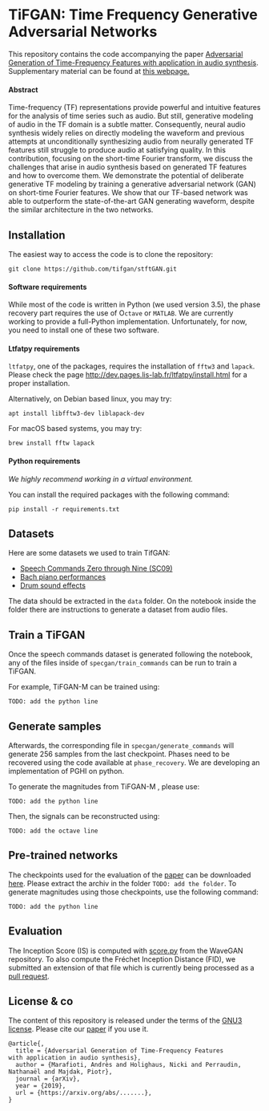 # TiFGAN: Time Frequency Generative Adversarial Networks

This repository contains the code accompanying the paper [Adversarial Generation of Time-Frequency Features with application in audio synthesis][paper]. Supplementary material can be found at [this webpage.][website]

[paper]: https://arxiv.org/abs/...........
[website]: https://tifgan.github.io/

#### Abstract
Time-frequency (TF) representations provide powerful and intuitive features for the analysis of time series such as audio. But still, generative modeling of audio in the TF domain is a subtle matter. Consequently, neural audio synthesis widely relies on directly modeling the waveform and previous attempts at unconditionally synthesizing audio from neurally generated TF features still struggle to produce audio at satisfying quality. In this contribution, focusing on the short-time Fourier transform, we discuss the challenges that arise in audio synthesis based on generated TF features and how to overcome them. We demonstrate the potential of deliberate generative TF modeling by training a generative adversarial network (GAN) on short-time Fourier features. We show that our TF-based network was able to outperform the state-of-the-art GAN generating waveform, despite the similar architecture in the two networks. 


## Installation

The easiest way to access the code is to clone the repository:

```
git clone https://github.com/tifgan/stftGAN.git 
```

#### Software requirements
While most of the code is written in Python (we used version 3.5), the phase recovery part requires the use of O`ctave` or `MATLAB`. We are currently working to provide a full-Python implementation. Unfortunately, for now, you need to install one of these two software.

#### Ltfatpy requirements

`ltfatpy`, one of the packages, requires the installation of `fftw3` and `lapack`. Please check the page
http://dev.pages.lis-lab.fr/ltfatpy/install.html for a proper installation.

Alternatively, on Debian based linux, you may try:
```
apt install libfftw3-dev liblapack-dev
```

For macOS based systems, you may try:
```
brew install fftw lapack
```


#### Python requirements

*We highly recommend working in a virtual environment.*

You can install the required packages with the following command:
```
pip install -r requirements.txt
```


## Datasets

Here are some datasets we used to train TifGAN:

- [Speech Commands Zero through Nine (SC09)](http://deepyeti.ucsd.edu/cdonahue/wavegan/data/sc09.tar.gz)
- [Bach piano performances](http://deepyeti.ucsd.edu/cdonahue/wavegan/data/mancini_piano.tar.gz)
- [Drum sound effects](http://deepyeti.ucsd.edu/cdonahue/wavegan/data/drums.tar.gz)

The data should be extracted in the  `data` folder. On the notebook inside the folder there are instructions to generate a dataset from audio files.

## Train a TiFGAN

Once the speech commands dataset is generated following the notebook, any of the files inside of `specgan/train_commands` can be run to train a TiFGAN.

For example, TiFGAN-M can be trained using:
```
TODO: add the python line
```

## Generate samples

Afterwards, the corresponding file in `specgan/generate_commands` will generate 256 samples from the last checkpoint. Phases need to be recovered using the code available at `phase_recovery`. We are developing an implementation of PGHI on python.

To generate the magnitudes from TiFGAN-M , please use:
```
TODO: add the python line
```
Then, the signals can be reconstructed using:
```
TODO: add the octave line
```

## Pre-trained networks
The checkpoints used for the evaluation of the [paper][paper] can be downloaded [here][linkcheckpoint]. Please extract the archiv in the folder `TODO: add the folder`. To generate magnitudes using those checkpoints, use the following command:
```
TODO: add the python line
```

[linkcheckpoint]: https://...

## Evaluation

The Inception Score (IS) is computed with [score.py](https://github.com/chrisdonahue/wavegan/blob/master/eval/inception/score.py) from the WaveGAN repository. To also compute the Fréchet Inception Distance (FID), we submitted an extension of that file which is currently being processed as a [pull request](https://github.com/chrisdonahue/wavegan/pull/23). 

## License & co

The content of this repository is released under the terms of the [GNU3 license](LICENCE.txt).
Please cite our [paper] if you use it.

```
@article{,
  title = {Adversarial Generation of Time-Frequency Features
with application in audio synthesis},
  author = {Marafioti, Andrès and Holighaus, Nicki and Perraudin, Nathanaël and Majdak, Piotr},
  journal = {arXiv},
  year = {2019},
  url = {https://arxiv.org/abs/.......},
}
```
